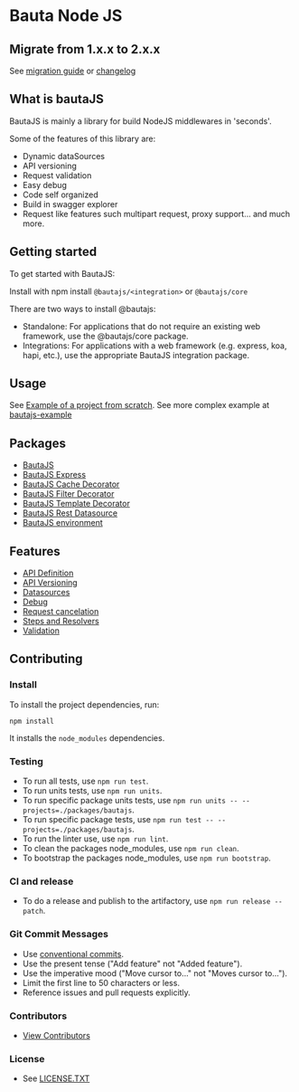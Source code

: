 # Bauta Node JS

## Migrate from 1.x.x to 2.x.x

See [migration guide](./docs/migration-guide.md) or [changelog](./CHANGELOG.md)

## What is bautaJS

BautaJS is mainly a library for build NodeJS middlewares in 'seconds'.

Some of the features of this library are:

- Dynamic dataSources
- API versioning
- Request validation
- Easy debug
- Code self organized
- Build in swagger explorer
- Request like features such multipart request, proxy support... and much more.

## Getting started

To get started with BautaJS:

Install with npm install `@bautajs/<integration>` or `@bautajs/core`

There are two ways to install @bautajs:

  - Standalone: For applications that do not require an existing web framework, use the @bautajs/core package.
  - Integrations: For applications with a web framework (e.g. express, koa, hapi, etc.), use the appropriate BautaJS integration package.

## Usage

See [Example of a project from scratch](./docs/hello-world.md).
See more complex example at [bautajs-example](./packages/bautajs-example)

## Packages

- [BautaJS](./packages/bautajs)
- [BautaJS Express](./packages/bautajs-express)
- [BautaJS Cache Decorator](./packages/bautajs-decorator-express)
- [BautaJS Filter Decorator](./packages/bautajs-decorator-filter)
- [BautaJS Template Decorator](./packages/bautajs-decorator-template)
- [BautaJS Rest Datasource](./packages/bautajs-datasource-rest)
- [BautaJS environment](./packages/bautajs-environment)

## Features

- [API Definition](./docs/api-definition.md)
- [API Versioning](./docs/api-versioning.md)
- [Datasources](./docs/datasources.md)
- [Debug](./docs/debug.md)
- [Request cancelation](./docs/request-cancelation.md)
- [Steps and Resolvers](./docs/step-and-resolver.md)
- [Validation](./docs/validation.md)

## Contributing

### Install

To install the project dependencies, run:

```console
npm install
```

It installs the `node_modules` dependencies.

### Testing

- To run all tests, use `npm run test`.
- To run units tests, use `npm run units`.
- To run specific package units tests, use `npm run units -- --projects=./packages/bautajs`.
- To run specific package tests, use `npm run test -- --projects=./packages/bautajs`.
- To run the linter use, use `npm run lint`.
- To clean the packages node_modules, use `npm run clean`.
- To bootstrap the packages node_modules, use `npm run bootstrap`.

### CI and release

- To do a release and publish to the artifactory, use `npm run release -- patch`.

### Git Commit Messages

- Use [conventional commits](https://www.conventionalcommits.org).
- Use the present tense ("Add feature" not "Added feature").
- Use the imperative mood ("Move cursor to..." not "Moves cursor to...").
- Limit the first line to 50 characters or less.
- Reference issues and pull requests explicitly.

### Contributors

- [View Contributors](https://github.axa.com/Digital/bauta-nodejs/graphs/contributors)

### License

- See [LICENSE.TXT](./LICENSE.TXT)
